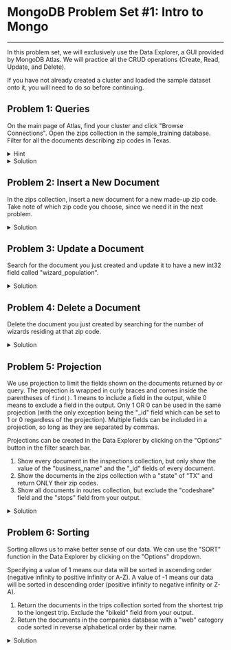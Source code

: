 # MongoDB Problem Set #1: Intro to Mongo

--- 

In this problem set, we will exclusively use the Data Explorer,
a GUI provided by MongoDB Atlas. We will practice all the
CRUD operations (Create, Read, Update, and Delete).

If you have not already created a cluster and loaded the
sample dataset onto it, you will need to do so before continuing.

## Problem 1: Queries
On the main page of Atlas, find your cluster and click "Browse
Connections". Open the zips collection in the sample_training
database. Filter for all the documents describing zip codes
in Texas.

<details>
<summary>Hint</summary>

Remember that simple filters follow this format:
``` 
{ "field" : "value" }
```
</details>

<details>
<summary>Solution</summary>

Type this into the filter search bar. 
``` 
{ "state" : "TX" }
```
</details>

## Problem 2: Insert a New Document
In the zips collection, insert a new document
for a new made-up zip code. Take note of which zip 
code you choose, since we need it in the next
problem.

<details>
<summary>Solution</summary>

Please see the image below. You can insert new documents
in the object view or the text view. The text view is shown
below:

![InsertScreenshot](./InsertScreenshot.png)

Generally, any document you insert should follow the 
same styling of the other documents in that collection.
The screenshot above is missing the correct fields nested
inside the loc object, but it should be enough to give you
the right idea. Remember to click the "Insert" button when you
are ready to insert the new document.
</details>

## Problem 3: Update a Document

Search for the document you just created and update it
to have a new int32 field called "wizard_population".

<details>
<summary>Solution</summary>

Find your document with the zip code you gave it in the
previous problem like this:
```
{ "zip" : "99999" }
```
Then, hover over the result and click on the pencil icon.
Use either the object view or the text view to add a new int32 field
named "wizard_population". Give it whatever value you want
</details>

## Problem 4: Delete a Document

Delete the document you just created by searching for
the number of wizards residing at that zip code.

<details>
<summary>Solution</summary>

Find your document with the zip code you gave it in the 
previous problem like this:
```
{ "wizard_population" : 22 }
```
Then, hover over the result and click on the trash can
icon that appears in the top right.
</details>



## Problem 5: Projection
We use projection to limit the fields shown on the
documents returned by or query. The projection is wrapped
in curly braces and comes inside the parentheses of `find()`.
1 means to include a field in the output, while
0 means to exclude a field in the output. Only 1 OR 0 can be
used in the same projection (with the only exception being the
"_id" field which can be set to 1 or 0 regardless of the projection).
Multiple fields can be included in a projection, so long as they
are separated by commas.

Projections can be created in the Data Explorer by clicking on the
"Options" button in the filter search bar.

1. Show every document in the inspections collection, but
   only show the value of the "business_name" and the
   "_id" fields of every document.
2. Show the documents in the zips collection with a "state"
   of "TX" and return ONLY their zip codes.
3. Show all documents in routes collection, but exclude the
   "codeshare" field and the "stops" field from your output.

<details>
<summary>Solution</summary>

1. The "_id" field is shown by default, so we can show the "business_name"
   of every document with `{"business_name" : 1}`
2. To solve this problem, we will create a query in the filter bar with
   `{"state" : "TX"}` and we will create our projection by typing
   `{"zip" : 1, "_id" : 0}`. The "_id" field is always included in the
   output by default, so we must explicitly tell MongoDB that we
   do not want that field returned to us. Since there are multiple
   fields in our projection, we must separate them with a comma.
3. We can exclude the fields from our search by writing a projection
   like this: `{ "codeshare" : 0, "stops" : 0 }`. Here, 0 means that
   these fields are excluded from our output.
</details>

## Problem 6: Sorting
Sorting allows us to make better sense of our data.
We can use the "SORT" function in the Data Explorer
by clicking on the "Options" dropdown.

Specifying a value of 1 means our data will be sorted in
ascending order (negative infinity to positive infinity or A-Z). A
value of -1 means our data will be sorted in descending order
(positive infinity to negative infinity or Z-A).

1. Return the documents in the trips collection sorted from
   the shortest trip to the longest trip. Exclude the "bikeid"
   field from your output.
2. Return the documents in the companies database with a
   "web" category code sorted in
   reverse alphabetical order by their name.

<details>
<summary>Solution</summary>

1. Add the following to the sort bar: `{"tripduration" : 1}` while
   viewing the trips collection. Create a projection that excludes
   the "bikeid" field by adding the following to the projection
   bar: `{"bikeid" : 0}`.
2. Filter for only the companies with a web category code
   by typing `{"category_code" : "web"}` into the filter bar.
   Add the following to the sort bar: `{ "business_name" : -1 }`
   to show the output with names sorted in reverse alphabetical order.
</details>